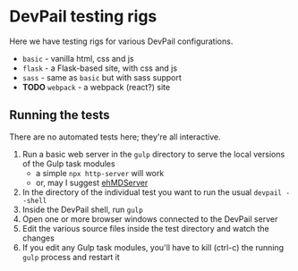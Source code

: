 # DevPail testing rigs

Here we have testing rigs for various DevPail configurations.

* `basic` - vanilla html, css and js
* `flask` - a Flask-based site, with css and js
* `sass` - same as `basic` but with sass support
* **TODO** `webpack` - a webpack (react?) site

## Running the tests

There are no automated tests here; they're all interactive.

1. Run a basic web server in the `gulp` directory to serve the local versions of the Gulp task modules
    * a simple `npx http-server` will work
    * or, may I suggest [ehMDServer](https://github.com/tdesposito/EH-mdServer)
1. In the directory of the individual test you want to run the usual `devpail --shell`
1. Inside the DevPail shell, run `gulp`
1. Open one or more browser windows connected to the DevPail server
1. Edit the various source files inside the test directory and watch the changes
1. If you edit any Gulp task modules, you'll have to kill (ctrl-c) the running `gulp` process and restart it
